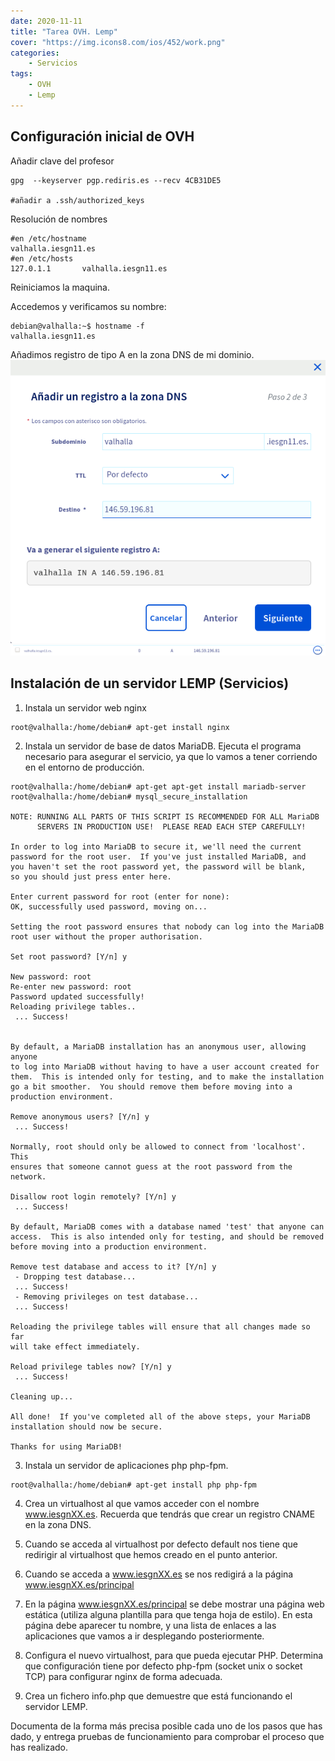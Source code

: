 ```yaml
---
date: 2020-11-11
title: "Tarea OVH. Lemp"
cover: "https://img.icons8.com/ios/452/work.png"
categories: 
    - Servicios
tags:
    - OVH
    - Lemp
---
```


## Configuración inicial de OVH

Añadir clave del profesor
```shell
gpg  --keyserver pgp.rediris.es --recv 4CB31DE5

#añadir a .ssh/authorized_keys

```

Resolución de nombres
```shell
#en /etc/hostname
valhalla.iesgn11.es
#en /etc/hosts
127.0.1.1       valhalla.iesgn11.es
```
Reiniciamos la maquina.

Accedemos y verificamos su nombre:
```shell
debian@valhalla:~$ hostname -f
valhalla.iesgn11.es
```

Añadimos registro de tipo A en la zona DNS de mi dominio.
![PracticaImg](images/servicios/ovhdns.png "Imagen de la practica")
![PracticaImg](images/servicios/ovhdns2.png "Imagen de la practica")

## Instalación de un servidor LEMP (Servicios)

1. Instala un servidor web nginx
```shell
root@valhalla:/home/debian# apt-get install nginx
```
2. Instala un servidor de base de datos MariaDB. Ejecuta el programa necesario para asegurar el servicio, ya que lo vamos a tener corriendo en el entorno de producción.

```shell
root@valhalla:/home/debian# apt-get apt-get install mariadb-server
root@valhalla:/home/debian# mysql_secure_installation

NOTE: RUNNING ALL PARTS OF THIS SCRIPT IS RECOMMENDED FOR ALL MariaDB
      SERVERS IN PRODUCTION USE!  PLEASE READ EACH STEP CAREFULLY!

In order to log into MariaDB to secure it, we'll need the current
password for the root user.  If you've just installed MariaDB, and
you haven't set the root password yet, the password will be blank,
so you should just press enter here.

Enter current password for root (enter for none): 
OK, successfully used password, moving on...

Setting the root password ensures that nobody can log into the MariaDB
root user without the proper authorisation.

Set root password? [Y/n] y

New password: root
Re-enter new password: root
Password updated successfully!
Reloading privilege tables..
 ... Success!


By default, a MariaDB installation has an anonymous user, allowing anyone
to log into MariaDB without having to have a user account created for
them.  This is intended only for testing, and to make the installation
go a bit smoother.  You should remove them before moving into a
production environment.

Remove anonymous users? [Y/n] y
 ... Success!

Normally, root should only be allowed to connect from 'localhost'.  This
ensures that someone cannot guess at the root password from the network.

Disallow root login remotely? [Y/n] y
 ... Success!

By default, MariaDB comes with a database named 'test' that anyone can
access.  This is also intended only for testing, and should be removed
before moving into a production environment.

Remove test database and access to it? [Y/n] y
 - Dropping test database...
 ... Success!
 - Removing privileges on test database...
 ... Success!

Reloading the privilege tables will ensure that all changes made so far
will take effect immediately.

Reload privilege tables now? [Y/n] y
 ... Success!

Cleaning up...

All done!  If you've completed all of the above steps, your MariaDB
installation should now be secure.

Thanks for using MariaDB!
```

3. Instala un servidor de aplicaciones php php-fpm.

```shell
root@valhalla:/home/debian# apt-get install php php-fpm
```

4. Crea un virtualhost al que vamos acceder con el nombre www.iesgnXX.es. Recuerda que tendrás que crear un registro CNAME en la zona DNS.

5. Cuando se acceda al virtualhost por defecto default nos tiene que redirigir al virtualhost que hemos creado en el punto anterior.

6. Cuando se acceda a www.iesgnXX.es se nos redigirá a la página www.iesgnXX.es/principal

7. En la página www.iesgnXX.es/principal se debe mostrar una página web estática (utiliza alguna plantilla para que tenga hoja de estilo). En esta página debe aparecer tu nombre, y una lista de enlaces a las aplicaciones que vamos a ir desplegando posteriormente.

8. Configura el nuevo virtualhost, para que pueda ejecutar PHP. Determina que configuración tiene por defecto php-fpm (socket unix o socket TCP) para configurar nginx de forma adecuada.

9. Crea un fichero info.php que demuestre que está funcionando el servidor LEMP.

Documenta de la forma más precisa posible cada uno de los pasos que has dado, y entrega pruebas de funcionamiento para comprobar el proceso que has realizado.